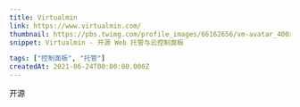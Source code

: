 ```yaml
---
title: Virtualmin
link: https://www.virtualmin.com/
thumbnail: https://pbs.twimg.com/profile_images/66162656/vm-avatar_400x400.png
snippet: Virtualmin - 开源 Web 托管与云控制面板

tags: ["控制面板", "托管"]
createdAt: 2021-06-24T00:00:00.000Z
---
```

开源